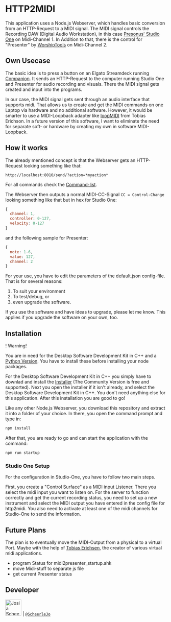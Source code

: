 # HTTP2MIDI

This application uses a Node.js Webserver, which handles basic conversion from an HTTP-Request to a MIDI signal.
The MIDI signal controls the Recording DAW (Digital Audio Workstation), in this case [Presonus' Studio One](https://www.presonus.com/products/Studio-One) on Midi-Channel 1. In Addition to that, there is the control for "Presenter" by [WorshipTools](https://www.worshiptools.com/en-us) on Midi-Channel 2.

## Own Usecase

The basic idea is to press a button on an Elgato Streamdeck running [Companion](https://github.com/bitfocus/companion). It sends an HTTP-Request to the computer running Studio One and Presenter for audio recording and visuals. There the MIDI signal gets created and input into the programs.

In our case, the MIDI signal gets sent through an audio interface that supports midi. That allows us to create and get the MIDI commands on one Laptop via hardware and no additional software.
However, it would be smarter to use a MIDI-Loopback adapter like [loopMIDI](https://www.tobias-erichsen.de/software/loopmidi.html) from Tobias Erichson.
In a future version of this software, I want to eliminate the need for separate soft- or hardware by creating my own in software MIDI-Loopback.

## How it works

The already mentioned concept is that the Webserver gets an HTTP-Request looking something like that:

```url
http://localhost:8010/send/?action=*myaction*
```

For all commands check the [Command-list](./command_list.md).

The Webserver then outputs a normal MIDI-CC-Signal `CC = Control-Change` looking something like that but in hex for Studio One:

```js
{
  channel: 1,
  controller: 0-127,
  velocity: 0-127
}
```

and the following sample for Presenter:

```js
{
  note: 1-6,
  value: 127,
  channel: 2
}
```

For your use, you have to edit the parameters of the default.json config-file. That is for several reasons:

1. To suit your environment
2. To test/debug, or
3. even upgrade the software.

If you use the software and have ideas to upgrade, please let me know. This applies if you upgrade the software on your own, too.

## Installation

! Warning!

You are in need for the Desktop Software Development Kit in C++ and a [Python Version](https://www.python.org/downloads/). You have to install these before installing your node packages.

For the Desktop Software Development Kit in C++ you simply have to downlad and install the [Installer](https://visualstudio.microsoft.com/de/downloads/) (The Community Version is free and supported).
Next you open the installer if it isn't already, and select the Desktop Software Development Kit in C++. You don't need anything else for this application. After this installation you are good to go!

Like any other Node.js Webserver, you download this repository and extract it into a folder of your choice. In there, you open the command prompt and type in:

```cmd
npm install
```

After that, you are ready to go and can start the application with the command:

```cmd
npm run startup
```

### Studio One Setup

For the configuration in Studio-One, you have to follow two main steps.

First, you create a "Control Surface" as a MIDI input Listener. There you select the midi input you want to listen on.
For the server to function correctly and get the current recording status, you need to set up a new instrument and select the MIDI output you have entered in the config file for http2midi. You also need to activate at least one of the midi channels for Studio-One to send the information.

## Future Plans

The plan is to eventually move the MIDI-Output from a physical to a virtual Port. Maybe with the help of [Tobias Erichsen](https://www.tobias-erichsen.de/), the creator of various virtual midi applications.

- program Status for midi2presenter_startup.ahk
- move Midi-stuff to separate js file
- get current Presenter status

## Developer

<img src="https://avatars.githubusercontent.com/ScheerleJo" height="50px" title="Josia Scheerle"/> | [`@ScheerleJo`](https://github.com/ScheerleJo)
